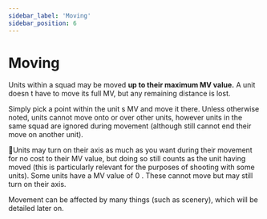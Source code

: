 ```yaml
---
sidebar_label: 'Moving'
sidebar_position: 6
---
```


# Moving
Units within a squad may be moved **up to their maximum MV value.** A unit doesn t have to move its full MV, but any remaining distance is lost.

Simply pick a point within the unit s MV and move it there. Unless otherwise noted, units cannot move onto or over other units, however units in the same squad are ignored during movement (although still cannot end their move on another unit).

Units may turn on their axis as much as you want during their movement for no cost to their MV value, but doing so still counts as the unit having moved (this is particularly relevant for the purposes of shooting with some units). Some units have a MV value of 0 . These cannot move but may still turn on their axis.

Movement can be affected by many things (such as scenery), which will be detailed later on.
